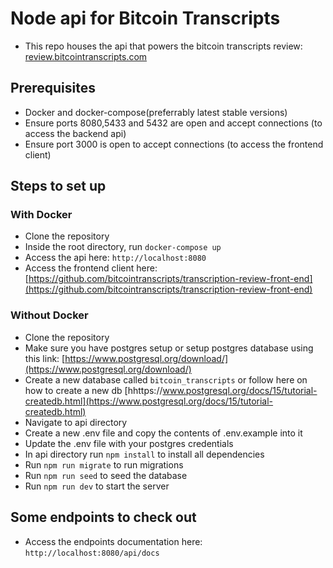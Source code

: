 # Node api for Bitcoin Transcripts

- This repo houses the api that powers the bitcoin transcripts review: [review.bitcointranscripts.com](https://review.bitcointranscripts.com)

## Prerequisites

- Docker and docker-compose(preferrably latest stable versions)
- Ensure ports 8080,5433 and 5432 are open and accept connections (to access the backend api)
- Ensure port 3000 is open to accept connections (to access the frontend client)

## Steps to set up

### With Docker

- Clone the repository
- Inside the root directory, run `docker-compose up`
- Access the api here: `http://localhost:8080`
- Access the frontend client here: [https://github.com/bitcointranscripts/transcription-review-front-end](https://github.com/bitcointranscripts/transcription-review-front-end)

### Without Docker

- Clone the repository
- Make sure you have postgres setup or setup postgres database using this link: [https://www.postgresql.org/download/](https://www.postgresql.org/download/)
- Create a new database called `bitcoin_transcripts` or follow here on how to create a new db [hhttps://www.postgresql.org/docs/15/tutorial-createdb.html](https://www.postgresql.org/docs/15/tutorial-createdb.html)
- Navigate to api directory
- Create a new .env file and copy the contents of .env.example into it
- Update the .env file with your postgres credentials
- In api directory run `npm install` to install all dependencies
- Run `npm run migrate` to run migrations
- Run `npm run seed` to seed the database
- Run `npm run dev` to start the server

## Some endpoints to check out

- Access the endpoints documentation here: `http://localhost:8080/api/docs`
